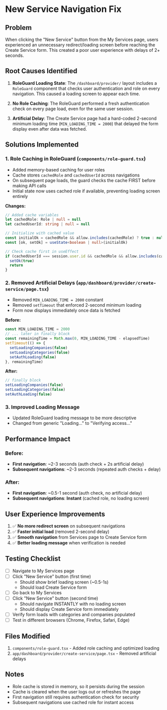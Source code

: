 # New Service Navigation Fix

## Problem
When clicking the "New Service" button from the My Services page, users experienced an unnecessary redirect/loading screen before reaching the Create Service form. This created a poor user experience with delays of 2+ seconds.

## Root Causes Identified

1. **RoleGuard Loading State**: The `/dashboard/provider/` layout includes a `RoleGuard` component that checks user authentication and role on every navigation. This caused a loading screen to appear each time.

2. **No Role Caching**: The RoleGuard performed a fresh authentication check on every page load, even for the same user session.

3. **Artificial Delay**: The Create Service page had a hard-coded 2-second minimum loading time (`MIN_LOADING_TIME = 2000`) that delayed the form display even after data was fetched.

## Solutions Implemented

### 1. Role Caching in RoleGuard (`components/role-guard.tsx`)
- Added memory-based caching for user roles
- Cache stores `cachedRole` and `cachedUserId` across navigations
- On subsequent page loads, the guard checks the cache FIRST before making API calls
- Initial state now uses cached role if available, preventing loading screen entirely

**Changes:**
```typescript
// Added cache variables
let cachedRole: Role | null = null
let cachedUserId: string | null = null

// Initialize with cached value
const initialOk = cachedRole && allow.includes(cachedRole) ? true : null
const [ok, setOk] = useState<boolean | null>(initialOk)

// Check cache first in useEffect
if (cachedUserId === session.user.id && cachedRole && allow.includes(cachedRole)) {
  setOk(true)
  return
}
```

### 2. Removed Artificial Delays (`app/dashboard/provider/create-service/page.tsx`)
- Removed `MIN_LOADING_TIME = 2000` constant
- Removed `setTimeout` that enforced 2-second minimum loading
- Form now displays immediately once data is fetched

**Before:**
```typescript
const MIN_LOADING_TIME = 2000
// ... later in finally block
const remainingTime = Math.max(0, MIN_LOADING_TIME - elapsedTime)
setTimeout(() => {
  setLoadingCompanies(false)
  setLoadingCategories(false)
  setAuthLoading(false)
}, remainingTime)
```

**After:**
```typescript
// finally block
setLoadingCompanies(false)
setLoadingCategories(false)
setAuthLoading(false)
```

### 3. Improved Loading Message
- Updated RoleGuard loading message to be more descriptive
- Changed from generic "Loading..." to "Verifying access..."

## Performance Impact

### Before:
- **First navigation**: ~2-3 seconds (auth check + 2s artificial delay)
- **Subsequent navigations**: ~2-3 seconds (repeated auth checks + delay)

### After:
- **First navigation**: ~0.5-1 second (auth check, no artificial delay)
- **Subsequent navigations**: **Instant** (cached role, no loading screen)

## User Experience Improvements

1. ✅ **No more redirect screen** on subsequent navigations
2. ✅ **Faster initial load** (removed 2-second delay)
3. ✅ **Smooth navigation** from Services page to Create Service form
4. ✅ **Better loading message** when verification is needed

## Testing Checklist

- [ ] Navigate to My Services page
- [ ] Click "New Service" button (first time)
  - Should show brief loading screen (~0.5-1s)
  - Should load Create Service form
- [ ] Go back to My Services
- [ ] Click "New Service" button (second time)
  - Should navigate INSTANTLY with no loading screen
  - Should display Create Service form immediately
- [ ] Verify form loads with categories and companies populated
- [ ] Test in different browsers (Chrome, Firefox, Safari, Edge)

## Files Modified

1. `components/role-guard.tsx` - Added role caching and optimized loading
2. `app/dashboard/provider/create-service/page.tsx` - Removed artificial delays

## Notes

- Role cache is stored in memory, so it persists during the session
- Cache is cleared when the user logs out or refreshes the page
- First navigation still requires authentication check for security
- Subsequent navigations use cached role for instant access

